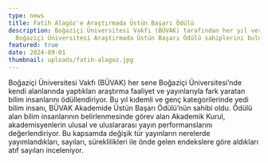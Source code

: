 ```yaml
---
type: news
title: Fatih Alagöz'e Araştırmada Üstün Başarı Ödülü
description: Boğaziçi Üniversitesi Vakfı (BÜVAK) tarafından her yıl verilen
  Boğaziçi Üniversitesi Araştırmada Üstün Başarı Ödülü sahiplerini buldu.
featured: true
date: 2024-09-01
thumbnail: uploads/fatih-alagoz.jpg
---
```

Boğaziçi Üniversitesi Vakfı (BÜVAK) her sene Boğaziçi Üniversitesi’nde kendi alanlarında yaptıkları araştırma faaliyet ve yayınlarıyla fark yaratan bilim insanlarını ödüllendiriyor. Bu yıl kıdemli ve genç kategorilerinde yedi bilim insanı, BÜVAK Akademide Üstün Başarı Ödülü’nün sahibi oldu. Ödülü alan bilim insanlarının belirlenmesinde görev alan Akademik Kurul, akademisyenlerin ulusal ve uluslararası yayın performanslarını değerlendiriyor. Bu kapsamda değişik tür yayınların nerelerde yayımlandıkları, sayıları, süreklilikleri ile önde gelen endekslere göre aldıkları atıf sayıları inceleniyor.

